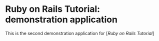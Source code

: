 # Ruby on Rails Tutorial: demonstration application

This is the second demonstration application for [*Ruby on Rails Tutorial*]